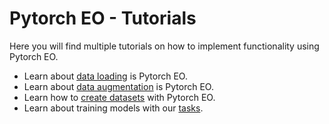 # Pytorch EO - Tutorials

Here you will find multiple tutorials on how to implement functionality using Pytorch EO.

- Learn about [data loading](./00_data_loading.ipynb) is Pytorch EO.
- Learn about [data augmentation](./00_data_augmentation.ipynb) is Pytorch EO.
- Learn how to [create datasets](./02_creating_datasets.ipynb) with Pytorch EO.
- Learn about training models with our [tasks](./03_tasks.ipynb).
